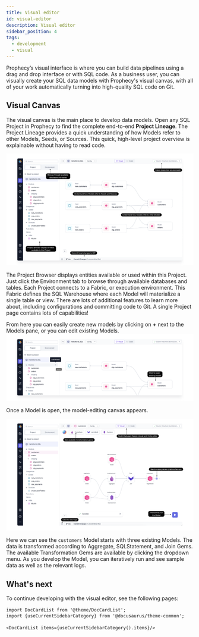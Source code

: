 ```yaml
---
title: Visual editor
id: visual-editor
description: Visual editor
sidebar_position: 4
tags:
  - development
  - visual
---
```


Prophecy’s visual interface is where you can build data pipelines using a drag and drop interface or with SQL code. As a business user, you can visually create your SQL data models with Prophecy's visual canvas, with all of your work automatically turning into high-quality SQL code on Git.

## Visual Canvas

The visual canvas is the main place to develop data models.
Open any SQL Project in Prophecy to find the complete end-to-end **Project Lineage**. The Project Lineage provides a quick understanding of how Models refer to other Models, Seeds, or Sources. This quick, high-level project overview is explainable without having to read code.

![ProjectLineage](img/ProjectLineage.png)

The Project Browser displays entities available or used within this Project. Just click the Environment tab to browse through available databases and tables. Each Project connects to a Fabric, or execution environment. This Fabric defines the SQL Warehouse where each Model will materialize a single table or view. There are lots of additional features to learn more about, including configurations and committing code to Git. A single Project page contains lots of capabilities!

From here you can easily create new models by clicking on **+** next to the Models pane, or you can edit existing Models.
![AddModel](img/AddModel.png)

Once a Model is open, the model-editing canvas appears.

![Canvas](img/Canvas.png)

Here we can see the `customers` Model starts with three existing Models. The data is transformed according to Aggregate, SQLStatement, and Join Gems. The available Transformation Gems are available by clicking the dropdown menu. As you develop the Model, you can iteratively run and see sample data as well as the relevant logs.

## What's next

To continue developing with the visual editor, see the following pages:

```mdx-code-block
import DocCardList from '@theme/DocCardList';
import {useCurrentSidebarCategory} from '@docusaurus/theme-common';

<DocCardList items={useCurrentSidebarCategory().items}/>
```
